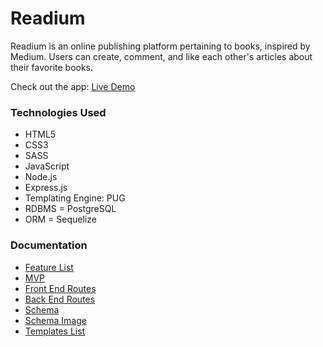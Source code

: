 # Readium

Readium is an online publishing platform pertaining to books, inspired by Medium. Users can create, comment, and like each other's articles about their favorite books.

Check out the app: [Live Demo](https://)

### Technologies Used


* HTML5
* CSS3
* SASS
* JavaScript
* Node.js
* Express.js
* Templating Engine: PUG
* RDBMS = PostgreSQL
* ORM = Sequelize

### Documentation


* [Feature List](https://)
* [MVP](https://)
* [Front End Routes](https://)
* [Back End Routes](https://)
* [Schema](https://)
* [Schema Image](https://)
* [Templates List](https://)
